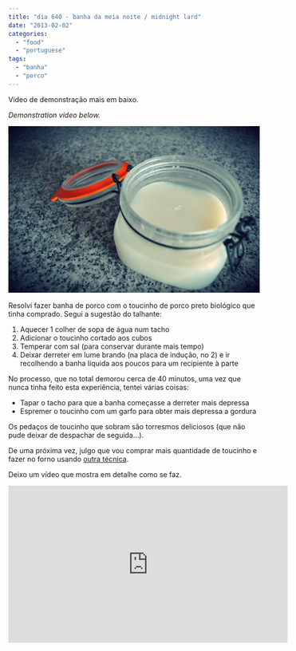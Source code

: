 ```yaml
---
title: "dia 640 - banha da meia noite / midnight lard"
date: "2013-02-02"
categories: 
  - "food"
  - "portuguese"
tags: 
  - "banha"
  - "porco"
---
```


Video de demonstração mais em baixo.

_Demonstration video below._

[![](images/1.jpg)](http://2.bp.blogspot.com/-pcAAjHJm87o/UQzPUKZoXzI/AAAAAAAAFck/tdDSzLYGBu0/s1600/1.jpg)

  

Resolvi fazer banha de porco com o toucinho de porco preto biológico que tinha comprado. Segui a sugestão do talhante:  

1. Aquecer 1 colher de sopa de água num tacho
2. Adicionar o toucinho cortado aos cubos
3. Temperar com sal (para conservar durante mais tempo)
4. Deixar derreter em lume brando (na placa de indução, no 2) e ir recolhendo a banha liquida aos poucos para um recipiente à parte

No processo, que no total demorou cerca de 40 minutos, uma vez que nunca tinha feito esta experiência, tentei várias coisas:

- Tapar o tacho para que a banha começasse a derreter mais depressa
- Espremer o toucinho com um garfo para obter mais depressa a gordura

Os pedaços de toucinho que sobram são torresmos deliciosos (que não pude deixar de despachar de seguida...).

  

De uma próxima vez, julgo que vou comprar mais quantidade de toucinho e fazer no forno usando [outra técnica](http://paleolifter.wordpress.com/2012/09/08/banha-de-porco/).

  

Deixo um vídeo que mostra em detalhe como se faz.

  

  

<iframe allowfullscreen frameborder="0" height="315" src="http://www.youtube.com/embed/mK_edG3zTtA" width="560"></iframe>
